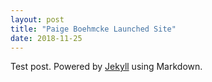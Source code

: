 ```yaml
---
layout: post
title: "Paige Boehmcke Launched Site"
date: 2018-11-25
---
```


Test post. Powered by [Jekyll](http://jekyllrb.com) using Markdown.
